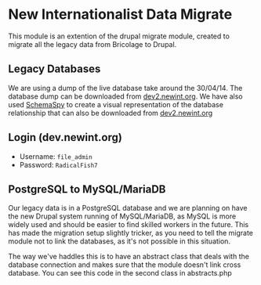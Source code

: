 New Internationalist Data Migrate
=================================

This module is an extention of the drupal migrate module, created to migrate all the legacy data from Bricolage to Drupal.

Legacy Databases
---------------
We are using a dump of the live database take around the 30/04/14.
The database dump can be downloaded from [dev2.newint.org](http://dev2.newint.org/files/newint2.sql.tar.gz).
We have also used [SchemaSpy](http://schemaspy.sourceforge.net/) to create a visual representation of the database relationship that can also be downloaded from [dev2.newint.org](http://dev2.newint.org/files/newint_org-db-structure.tar.gz)

Login (dev.newint.org)
---------------------
* Username: `file_admin`
* Password: `RadicalFish7`


PostgreSQL to MySQL/MariaDB
--------------------------
Our legacy data is in a PostgreSQL database and we are planning on have the new Drupal system running of MySQL/MariaDB, as MySQL is more widely used and should be easier to find skilled workers in the future.
This has made the migration setup slightly tricker, as you need to tell the migrate module not to link the databases, as it's not possible in this situation.

The way we've haddles this is to have an abstract class that deals with the database connection and makes sure that the module doesn't link cross database.
You can see this code in the second class in abstracts.php
